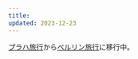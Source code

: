 ```yaml
---
title: 
updated: 2023-12-23
---
```


[プラハ旅行](https://sotaro.io/travel/2023-12-20-prague)から[ベルリン旅行](https://sotaro.io/travel/2023-12-23-berlin)に移行中。
